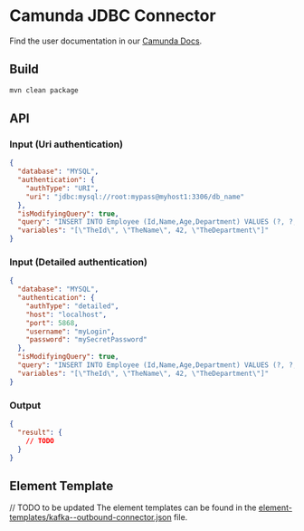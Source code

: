 # Camunda JDBC Connector

Find the user documentation in
our [Camunda Docs](https://docs.camunda.io/docs/components/integration-framework/connectors/out-of-the-box-connectors/available-connectors-overview).

## Build

```bash
mvn clean package
```

## API

### Input (Uri authentication)

```json
{
  "database": "MYSQL",
  "authentication": {
    "authType": "URI",
    "uri": "jdbc:mysql://root:mypass@myhost1:3306/db_name"
  },
  "isModifyingQuery": true,
  "query": "INSERT INTO Employee (Id,Name,Age,Department) VALUES (?, ?, ?, ?)",
  "variables": "[\"TheId\", \"TheName\", 42, \"TheDepartment\"]"
}
```

### Input (Detailed authentication)

```json
{
  "database": "MYSQL",
  "authentication": {
    "authType": "detailed",
    "host": "localhost",
    "port": 5868,
    "username": "myLogin",
    "password": "mySecretPassword"
  },
  "isModifyingQuery": true,
  "query": "INSERT INTO Employee (Id,Name,Age,Department) VALUES (?, ?, ?, ?)",
  "variables": "[\"TheId\", \"TheName\", 42, \"TheDepartment\"]"
}
```

### Output

```json
{
  "result": {
    // TODO
  }
}
```

## Element Template

// TODO to be updated
The element templates can be found in
the [element-templates/kafka--outbound-connector.json](element-templates/kafka-outbound-connector.json) file.
